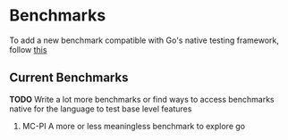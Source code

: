 # Benchmarks

To add a new benchmark compatible with Go's native testing framework, follow [this](https://golang.org/pkg/testing/)

## Current Benchmarks

**TODO** Write a lot more benchmarks or find ways to access benchmarks native for the language to test base level features

1. MC-PI 
  A more or less meaningless benchmark to explore go
